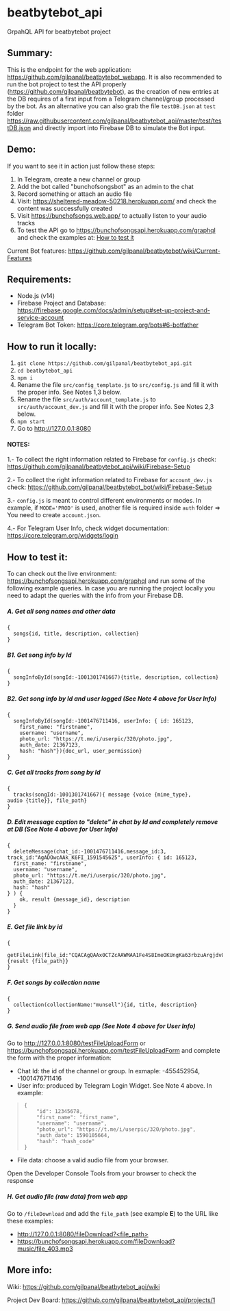 # beatbytebot_api
GrpahQL API for beatbytebot project

## Summary:
This is the endpoint for the web application: https://github.com/gilpanal/beatbytebot_webapp. It is also recommended to run the bot project to test the API properly (https://github.com/gilpanal/beatbytebot), as the creation of new entries at the DB requires of a first input from a Telegram channel/group processed by the bot. 
As an alternative you can also grab the file `testDB.json` at `test` folder https://raw.githubusercontent.com/gilpanal/beatbytebot_api/master/test/testDB.json and directly import into Firebase DB to simulate the Bot input.

## Demo:
If you want to see it in action just follow these steps:
1. In Telegram, create a new channel or group
2. Add the bot called "bunchofsongsbot" as an admin to the chat
3. Record something or attach an audio file
4. Visit: https://sheltered-meadow-50218.herokuapp.com/ and check the content was successfully created
5. Visit https://bunchofsongs.web.app/ to actually listen to your audio tracks
6. To test the API go to https://bunchofsongsapi.herokuapp.com/graphql and check the examples at: [How to test it](#how-to-test-it)

Current Bot features: https://github.com/gilpanal/beatbytebot/wiki/Current-Features

## Requirements:
- Node.js (v14)
- Firebase Project and Database: https://firebase.google.com/docs/admin/setup#set-up-project-and-service-account
- Telegram Bot Token: https://core.telegram.org/bots#6-botfather

## How to run it locally:
1. ```git clone https://github.com/gilpanal/beatbytebot_api.git```
2. ```cd beatbytebot_api```
3. ```npm i```
4. Rename the file `src/config_template.js` to `src/config.js` and fill it with the proper info. See Notes 1,3 below.
4. Rename the file `src/auth/account_template.js` to `src/auth/account_dev.js` and fill it with the proper info. See Notes 2,3 below.
5. ```npm start```
6. Go to http://127.0.0.1:8080

#### NOTES:

1.- To collect the right information related to Firebase for `config.js` check: https://github.com/gilpanal/beatbytebot_api/wiki/Firebase-Setup

2.- To collect the right information related to Firebase for `account_dev.js` check: https://github.com/gilpanal/beatbytebot_bot/wiki/Firebase-Setup

3.- `config.js` is meant to control different environments or modes. In example, if `MODE='PROD'` is used, another file is required inside `auth` folder => You need to create `account.json`.

4.- For Telegram User Info, check widget documentation: https://core.telegram.org/widgets/login

## How to test it:

To can check out the live environment: https://bunchofsongsapi.herokuapp.com/graphql and run some of the following example queries. In case you are running the project locally you need to adapt the queries with the info from your Firebase DB.

##### A. Get all song names and other data
```
{
  songs{id, title, description, collection}
}
```
##### B1. Get song info by Id
```
{
  songInfoById(songId:-1001301741667){title, description, collection}
}
```
##### B2. Get song info by Id and user logged (See Note 4 above for User Info)
```
{
  songInfoById(songId:-1001476711416, userInfo: { id: 165123,
    first_name: "firstname",
    username: "username",
    photo_url: "https://t.me/i/userpic/320/photo.jpg",
    auth_date: 21367123,
    hash: "hash"}){doc_url, user_permission}
}
```

##### C. Get all tracks from song by Id
```
{
  tracks(songId:-1001301741667){ message {voice {mime_type}, audio {title}}, file_path}
}
```

##### D. Edit message caption to "delete" in chat by Id and completely remove at DB (See Note 4 above for User Info)
```
{
  deleteMessage(chat_id:-1001476711416,message_id:3, track_id:"AgADOwcAAk_K6FI_1591545625", userInfo: { id: 165123,
  first_name: "firstname",
  username: "username",
  photo_url: "https://t.me/i/userpic/320/photo.jpg",
  auth_date: 21367123,
  hash: "hash"
} ) {
    ok, result {message_id}, description
  }
}

```

##### E. Get file link by id
```
{
  getFileLink(file_id:"CQACAgQAAx0CTZcAAWMAA1Fe4S8ImeOKUngKa63rbzuArgjdvQAC6gUAArd0CVMmguTUvBPN6RoE"){result {file_path}}
}
```
##### F. Get songs by collection name
```
{
  collection(collectionName:"munsell"){id, title, description}
}
```
##### G. Send audio file from web app (See Note 4 above for User Info)
Go to http://127.0.0.1:8080/testFileUploadForm or https://bunchofsongsapi.herokuapp.com/testFileUploadForm and complete the form with the proper information:
- Chat Id: the id of the channel or group. In exmaple: -455452954, -1001476711416
- User info: produced by Telegram Login Widget. See Note 4 above. In example:
>     {
>	      "id": 12345678,
>	      "first_name": "first_name",
>	      "username": "username",
>	      "photo_url": "https://t.me/i/userpic/320/photo.jpg",
>	      "auth_date": 1590105664,
>	      "hash": "hash_code"
>     }
- File data: choose a valid audio file from your browser.

Open the Developer Console Tools from your browser to check the response

##### H. Get audio file  (raw data) from web app

Go to `/fileDownload` and add the `file_path` (see example **E**) to the URL like these examples:
- http://127.0.0.1:8080/fileDownload?<file_path>
- https://bunchofsongsapi.herokuapp.com/fileDownload?music/file_403.mp3

## More info:

Wiki: https://github.com/gilpanal/beatbytebot_api/wiki

Project Dev Board: https://github.com/gilpanal/beatbytebot_api/projects/1
